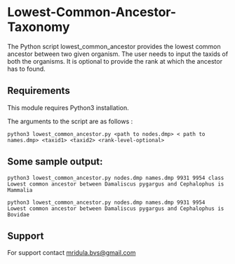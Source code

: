 # Lowest-Common-Ancestor-Taxonomy

The Python script lowest_common_ancestor provides the lowest common ancestor between two given organism.
The user needs to input the taxids of both the organisms. It is optional to provide the rank at which the ancestor has to found.

## Requirements

This module requires Python3 installation.

The arguments to the script are as follows :
```
python3 lowest_common_ancestor.py <path to nodes.dmp> < path to names.dmp> <taxid1> <taxid2> <rank-level-optional>
```
  
## Some sample output:
```
python3 lowest_common_ancestor.py nodes.dmp names.dmp 9931 9954 class
Lowest common ancestor between Damaliscus pygargus and Cephalophus is Mammalia

python3 lowest_common_ancestor.py nodes.dmp names.dmp 9931 9954
Lowest common ancestor between Damaliscus pygargus and Cephalophus is Bovidae
```

## Support
For support contact mridula.bvs@gmail.com
